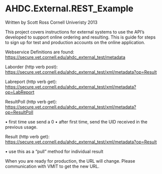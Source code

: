AHDC.External.REST_Example
==========================

Written by Scott Ross
Cornell Univeristy 2013

This project covers instructions for external systems to use the API’s developed to 
support online ordering and resulting. This is guide for steps to sign up for test 
and production accounts on the online application.  

Webservice Definitions are found:
https://secure.vet.cornell.edu/ahdc_external_test/metadata
 
Laborder (http verb post):
https://secure.vet.cornell.edu/ahdc_external_test/xml/metadata?op=Result

Labreport (http verb get):
https://secure.vet.cornell.edu/ahdc_external_test/xml/metadata?op=LabReport

ResultPoll (http verb get):
https://secure.vet.cornell.edu/ahdc_external_test/xml/metadata?op=ResultPoll

•	first time use send a 0
•	after first time, send the UID received in the previous usage.

Result  (http verb get):
https://secure.vet.cornell.edu/ahdc_external_test/xml/metadata?op=Result

•	use this as a “pull” method for individual result

When you are ready for production, the URL will change.
Please communication with VMIT to get the new URL.
